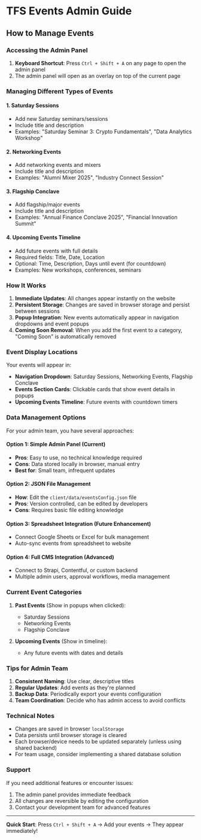 # TFS Events Admin Guide

## How to Manage Events

### Accessing the Admin Panel

1. **Keyboard Shortcut**: Press `Ctrl + Shift + A` on any page to open the admin panel
2. The admin panel will open as an overlay on top of the current page

### Managing Different Types of Events

#### 1. Saturday Sessions

- Add new Saturday seminars/sessions
- Include title and description
- Examples: "Saturday Seminar 3: Crypto Fundamentals", "Data Analytics Workshop"

#### 2. Networking Events

- Add networking events and mixers
- Include title and description
- Examples: "Alumni Mixer 2025", "Industry Connect Session"

#### 3. Flagship Conclave

- Add flagship/major events
- Include title and description
- Examples: "Annual Finance Conclave 2025", "Financial Innovation Summit"

#### 4. Upcoming Events Timeline

- Add future events with full details
- Required fields: Title, Date, Location
- Optional: Time, Description, Days until event (for countdown)
- Examples: New workshops, conferences, seminars

### How It Works

1. **Immediate Updates**: All changes appear instantly on the website
2. **Persistent Storage**: Changes are saved in browser storage and persist between sessions
3. **Popup Integration**: New events automatically appear in navigation dropdowns and event popups
4. **Coming Soon Removal**: When you add the first event to a category, "Coming Soon" is automatically removed

### Event Display Locations

Your events will appear in:

- **Navigation Dropdown**: Saturday Sessions, Networking Events, Flagship Conclave
- **Events Section Cards**: Clickable cards that show event details in popups
- **Upcoming Events Timeline**: Future events with countdown timers

### Data Management Options

For your admin team, you have several approaches:

#### Option 1: Simple Admin Panel (Current)

- **Pros**: Easy to use, no technical knowledge required
- **Cons**: Data stored locally in browser, manual entry
- **Best for**: Small team, infrequent updates

#### Option 2: JSON File Management

- **How**: Edit the `client/data/eventsConfig.json` file
- **Pros**: Version controlled, can be edited by developers
- **Cons**: Requires basic file editing knowledge

#### Option 3: Spreadsheet Integration (Future Enhancement)

- Connect Google Sheets or Excel for bulk management
- Auto-sync events from spreadsheet to website

#### Option 4: Full CMS Integration (Advanced)

- Connect to Strapi, Contentful, or custom backend
- Multiple admin users, approval workflows, media management

### Current Event Categories

1. **Past Events** (Show in popups when clicked):

   - Saturday Sessions
   - Networking Events
   - Flagship Conclave

2. **Upcoming Events** (Show in timeline):
   - Any future events with dates and details

### Tips for Admin Team

1. **Consistent Naming**: Use clear, descriptive titles
2. **Regular Updates**: Add events as they're planned
3. **Backup Data**: Periodically export your events configuration
4. **Team Coordination**: Decide who has admin access to avoid conflicts

### Technical Notes

- Changes are saved in browser `localStorage`
- Data persists until browser storage is cleared
- Each browser/device needs to be updated separately (unless using shared backend)
- For team usage, consider implementing a shared database solution

### Support

If you need additional features or encounter issues:

1. The admin panel provides immediate feedback
2. All changes are reversible by editing the configuration
3. Contact your development team for advanced features

---

**Quick Start**: Press `Ctrl + Shift + A` → Add your events → They appear immediately!
